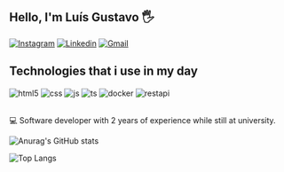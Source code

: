 ## Hello, I'm Luís Gustavo 🖐️


[![Instagram](https://img.shields.io/badge/Instagram-E4405F?style=for-the-badge&logo=instagram&logoColor=white)](https://www.instagram.com/luisgsampaio_/)
[![Linkedin](https://img.shields.io/badge/LinkedIn-0077B5?style=for-the-badge&logo=linkedin&logoColor=white)](https://www.linkedin.com/in/luís-gustavo-oliveira-sampaio-886196300/)
[![Gmail](https://img.shields.io/badge/Gmail-D14836?style=for-the-badge&logo=gmail&logoColor=white)](luisgosampaio@gmail.com)

## Technologies that i use in my day

<div style="display: inline_block">
  <img align="center" alt="html5" src="https://img.shields.io/badge/C-00599C?style=for-the-badge&logo=c&logoColor=white" />
  <img align="center" alt="css" src="https://img.shields.io/badge/Java-ED8B00?style=for-the-badge&logo=openjdk&logoColor=black" />
  <img align="center" alt="js" src="https://img.shields.io/badge/Spring-6DB33F?style=for-the-badge&logo=spring&logoColor=black" />
  <img align="center" alt="ts" src="https://img.shields.io/badge/MySQL-00000F?style=for-the-badge&logo=mysql&logoColor=white" />
  <img align="center" alt="docker" src="https://img.shields.io/badge/Docker-2496ED?style=for-the-badge&logo=docker&logoColor=white" />
  <img align="center" alt="restapi" src="https://img.shields.io/badge/REST%20API-000000?style=for-the-badge&logo=swagger&logoColor=white" />

</div><br/>

💻 Software developer with 2 years of experience while still at university.

![Anurag's GitHub stats](https://github-readme-stats.vercel.app/api?username=Guga2111&show_icons=true&theme=dark)

![Top Langs](https://github-readme-stats.vercel.app/api/top-langs/?username=Guga2111&hide_progress=true)
